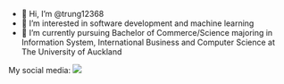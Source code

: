 
- 👋 Hi, I’m @trung12368
- 👀 I’m interested in software development and machine learning
- 🌱 I’m currently pursuing Bachelor of Commerce/Science majoring in Information System, International Business and Computer Science at The University of Auckland


My social media: [![](https://content.linkedin.com/content/dam/me/business/en-us/amp/brand-site/v2/bg/LI-Bug.svg.original.svg)](https://imgur.com/a/4FLH5z4)
